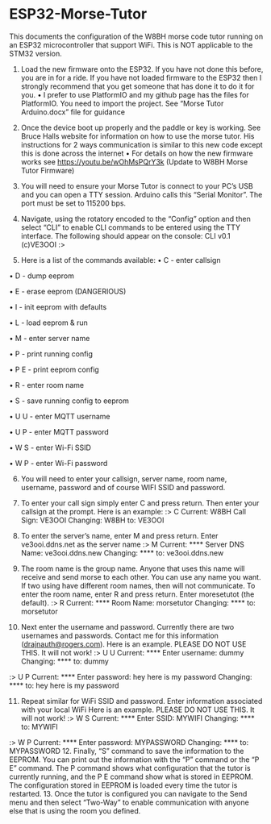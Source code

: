 # ESP32-Morse-Tutor

This documents the configuration of the W8BH morse code tutor running on an ESP32 microcontroller that support WiFi.  This is NOT applicable to the STM32 version.
1.	Load the new firmware onto the ESP32.  If you have not done this before, you are in for a ride.  If you have not loaded firmware to the ESP32 then I strongly recommend that you get someone that has done it to do it for you.
•	I prefer to use PlatformIO and my github page has the files for PlatformIO. You need to import the project.  See “Morse Tutor Arduino.docx” file for guidance
2.	Once the device boot up properly and the paddle or key is working. See Bruce Halls website for information on how to use the morse tutor. His instructions for 2 ways communication is similar to this new code except this is done across the internet
•	For details on how the new firmware works see https://youtu.be/wOhMsPQrY3k (Update to W8BH Morse Tutor Firmware)
3.	You will need to ensure your Morse Tutor is connect to your PC’s USB and you can open a TTY session.  Arduino calls this “Serial Monitor”.  The port must be set to 115200 bps.  
4.	Navigate, using the rotatory encoded to the “Config” option and then select “CLI” to enable CLI commands to be entered using the TTY interface.  The following should appear on the console:
CLI v0.1 (c)VE3OOI
:>

5.	Here is a list of the commands available:
•	      C - enter callsign

•	      D - dump eeprom

•	      E - erase eeprom (DANGERIOUS)

•	      I - init eeprom with defaults

•	      L - load eeprom & run

•	      M - enter server name

•	      P - print running config

•	      P E - print eeprom config

•	      R - enter room name

•	      S - save running config to eeprom

•	      U U - enter MQTT username

•	      U P - enter MQTT password

•	      W S - enter Wi-Fi SSID

•	      W P - enter Wi-Fi password

6.	You will need to enter your callsign, server name, room name, username, password and of course WIFI SSID and password.
7.	To enter your call sign simply enter C and press return. Then enter your callsign at the prompt. Here is an example:
:> C
Current: W8BH
Call Sign: VE3OOI
Changing: W8BH to: VE3OOI

8.	To enter the server’s name, enter M and press return. Enter ve3ooi.ddns.net as the server name
:> M
Current: ****
Server DNS Name: ve3ooi.ddns.new
Changing: **** to: ve3ooi.ddns.new

9.	The room name is the group name.  Anyone that uses this name will receive and send morse to each other.  You can use any name you want.  If two using have different room names, then will not communicate.  To enter the room name, enter R and press return. Enter moresetutot (the default).
:> R
Current: ****
Room Name: morsetutor
Changing: **** to: morsetutor

10.	Next enter the username and password.  Currently there are two usernames and passwords.  Contact me for this information (drajnauth@rogers.com). 
Here is an example. PLEASE DO NOT USE THIS. It will not work!
:> U U
Current: ****
Enter username: dummy
Changing: **** to: dummy

:> U P
Current: ****
Enter password: hey here is my password
Changing: **** to: hey here is my password

11.	Repeat similar for WiFi SSID and password.  Enter information associated with your local WiFi
Here is an example. PLEASE DO NOT USE THIS. It will not work!
:> W S
Current: ****
Enter SSID: MYWIFI
Changing: **** to: MYWIFI

:> W P
Current: ****
Enter password: MYPASSWORD
Changing: **** to: MYPASSWORD
12.	Finally, “S” command to save the information to the EEPROM.  You can print out the information with the “P” command or the “P E” command.  The P command shows what configuration that the tutor is currently running, and the P E command show what is stored in EEPROM.  The configuration stored in EEPROM is loaded every time the tutor is restarted.
13.	Once the tutor is configured you can navigate to the Send menu and then select “Two-Way” to enable communication with anyone else that is using the room you defined.

